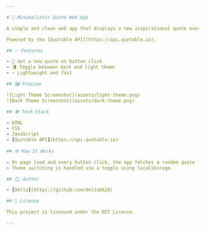 ```yaml
---

# 📝 Minimalistic Quote Web App

A simple and clean web app that displays a new inspirational quote every time the user clicks a button. Supports both dark and light themes.

Powered by the [Quotable API](https://api.quotable.io).

## ✨ Features

- 🔁 Get a new quote on button click
- 🌗 Toggle between dark and light theme
- ⚡️ Lightweight and fast

## 🖼️ Preview

![Light Theme Screenshot](assets/light-theme.png)  
![Dark Theme Screenshot](assets/dark-theme.png)

## 🛠️ Tech Stack

- HTML
- CSS
- JavaScript
- [Quotable API](https://api.quotable.io)
  
## ⚙️ How It Works

- On page load and every button click, the app fetches a random quote from the [Quotable API](https://api.quotable.io/random).
- Theme switching is handled via a toggle using localStorage.

## 🧑‍💻 Author

- [Delta](https://github.com/delta6626)

## 📃 License

This project is licensed under the MIT License.

---
```

